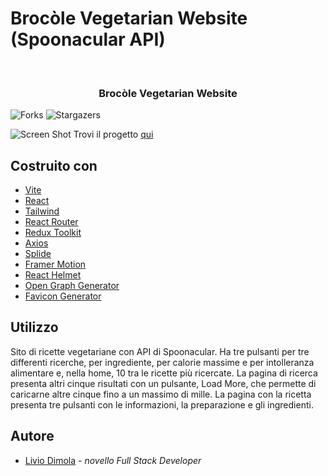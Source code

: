 # Brocòle Vegetarian Website (Spoonacular API)
<br/>
<p align="center">
  <h3 align="center">Brocòle Vegetarian Website</h3>

</p>

![Forks](https://img.shields.io/github/forks/liviodimola/Vegetarian-Website-Spoonacular-API?style=social) ![Stargazers](https://img.shields.io/github/stars/liviodimola/Vegetarian-Website-Spoonacular-API?style=social) 

![Screen Shot](https://i.ibb.co/sw5dh6R/Immagine-2023-04-14-023206.png)
Trovi il progetto [qui](https://brocole.netlify.app/)

## Costruito con
* [Vite](https://vitejs.dev/)
* [React](https://it.reactjs.org/)
* [Tailwind](https://tailwindcss.com/)
* [React Router](https://reactrouter.com/en/main)
* [Redux Toolkit](https://redux-toolkit.js.org/)
* [Axios](https://axios-http.com/)
* [Splide](https://splidejs.com/)
* [Framer Motion](https://www.framer.com/motion/)
* [React Helmet](https://www.npmjs.com/package/react-helmet)
* [Open Graph Generator](https://webcode.tools/generators/open-graph)
* [Favicon Generator](https://realfavicongenerator.net/)
## Utilizzo
Sito di ricette vegetariane con API di Spoonacular.
Ha tre pulsanti per tre differenti ricerche, per ingrediente, per calorie massime e per intolleranza alimentare e, nella home, 10 tra le ricette più ricercate.
La pagina di ricerca presenta altri cinque risultati con un pulsante, Load More, che permette di caricarne altre cinque fino a un massimo di mille.
La pagina con la ricetta presenta tre pulsanti con le informazioni, la preparazione e gli ingredienti.
## Autore
* [Livio Dimola](https://github.com/liviodimola) - *novello Full Stack Developer*
